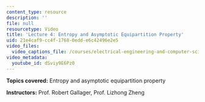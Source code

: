 ```yaml
---
content_type: resource
description: ''
file: null
resourcetype: Video
title: 'Lecture 4: Entropy and Asymptotic Equipartition Property'
uid: 21e4caf9-cc4f-1768-0edd-e6c42496e2e5
video_files:
  video_captions_file: /courses/electrical-engineering-and-computer-science/6-450-principles-of-digital-communications-i-fall-2006/video-lectures/lecture-4-entropy-and-asymptotic-equipartition-property/dSviy9E6Pz0.vtt
video_metadata:
  youtube_id: dSviy9E6Pz0
---
```


**Topics covered:** Entropy and asymptotic equipartition property

**Instructors:** Prof. Robert Gallager, Prof. Lizhong Zheng